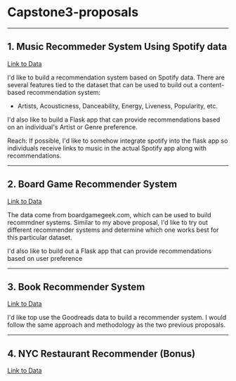 # Capstone3-proposals

---------------------------------

## 1. Music Recommeder System Using Spotify data


[Link to Data](https://www.kaggle.com/yamaerenay/spotify-dataset-19212020-160k-tracks)

I'd like to build a recommendation system based on Spotify data. There are several features tied to the dataset that can be used to build out a content-based recommendation system:
* Artists, Acousticness, Danceability, Energy, Liveness, Popularity, etc. 

I'd also like to build a Flask app that can provide recommendations based on an individual's Artist or Genre preference.

Reach: If possible, I'd like to somehow integrate spotify into the flask app so individuals receive links to music in the actual Spotify app along with recommendations. 

-------------------------------

## 2. Board Game Recommender System

[Link to Data](https://www.kaggle.com/extralime/20000-boardgames-dataset)

The data come from boardgamegeek.com, which can be used to build recommdner systems. Similar to my above proposal, I'd like to try out different recommender systems and determine which one works best for this particular dataset.

I'd also like to build out a Flask app that can provide recommendations based on user preference

--------------------------------------------

## 3. Book Recommender System

[Link to Data](https://www.kaggle.com/bahramjannesarr/goodreads-book-datasets-10m)

I'd like top use the Goodreads data to build a recommender system. I would follow the same approach and methodology as the two previous proposals.

---------------------------------------

## 4. NYC Restaurant Recommender (Bonus)

[Link to Data](https://www.kaggle.com/danofer/foursquare-nyc-rest)

